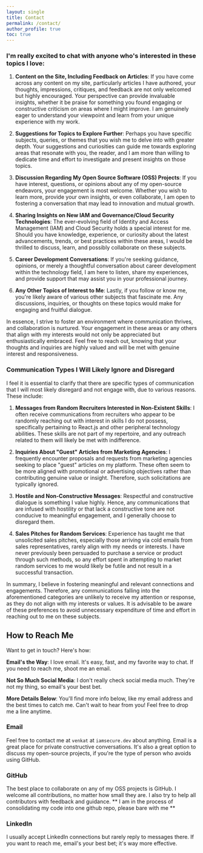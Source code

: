 ```yaml
---
layout: single
title: Contact
permalink: /contact/
author_profile: true
toc: true
---
```


### I'm really excited to chat with anyone who's interested in these topics I love:

1. **Content on the Site, Including Feedback on Articles**: If you have come across any content on my site, particularly articles I have authored, your thoughts, impressions, critiques, and feedback are not only welcomed but highly encouraged. Your perspective can provide invaluable insights, whether it be praise for something you found engaging or constructive criticism on areas where I might improve. I am genuinely eager to understand your viewpoint and learn from your unique experience with my work.

2. **Suggestions for Topics to Explore Further**: Perhaps you have specific subjects, queries, or themes that you wish me to delve into with greater depth. Your suggestions and curiosities can guide me towards exploring areas that resonate with you, the reader, and I am more than willing to dedicate time and effort to investigate and present insights on those topics.

3. **Discussion Regarding My Open Source Software (OSS) Projects**: If you have interest, questions, or opinions about any of my open-source endeavors, your engagement is most welcome. Whether you wish to learn more, provide your own insights, or even collaborate, I am open to fostering a conversation that may lead to innovation and mutual growth.

4. **Sharing Insights on New IAM and Governance/Cloud Security Technologies**: The ever-evolving field of Identity and Access Management (IAM) and Cloud Security holds a special interest for me. Should you have knowledge, experience, or curiosity about the latest advancements, trends, or best practices within these areas, I would be thrilled to discuss, learn, and possibly collaborate on these subjects.

5. **Career Development Conversations**: If you're seeking guidance, opinions, or merely a thoughtful conversation about career development within the technology field, I am here to listen, share my experiences, and provide support that may assist you in your professional journey.

6. **Any Other Topics of Interest to Me**: Lastly, if you follow or know me, you're likely aware of various other subjects that fascinate me. Any discussions, inquiries, or thoughts on these topics would make for engaging and fruitful dialogue.

In essence, I strive to foster an environment where communication thrives, and collaboration is nurtured. Your engagement in these areas or any others that align with my interests would not only be appreciated but enthusiastically embraced. Feel free to reach out, knowing that your thoughts and inquiries are highly valued and will be met with genuine interest and responsiveness.


### Communication Types I Will Likely Ignore and Disregard

I feel it is essential to clarify that there are specific types of communication that I will most likely disregard and not engage with, due to various reasons. These include:

1. **Messages from Random Recruiters Interested in Non-Existent Skills**: I often receive communications from recruiters who appear to be randomly reaching out with interest in skills I do not possess, specifically pertaining to React.js and other peripheral technology abilities. These skills are not part of my repertoire, and any outreach related to them will likely be met with indifference.

2. **Inquiries About "Guest" Articles from Marketing Agencies**: I frequently encounter proposals and requests from marketing agencies seeking to place "guest" articles on my platform. These often seem to be more aligned with promotional or advertising objectives rather than contributing genuine value or insight. Therefore, such solicitations are typically ignored.

3. **Hostile and Non-Constructive Messages**: Respectful and constructive dialogue is something I value highly. Hence, any communications that are infused with hostility or that lack a constructive tone are not conducive to meaningful engagement, and I generally choose to disregard them.

4. **Sales Pitches for Random Services**: Experience has taught me that unsolicited sales pitches, especially those arriving via cold emails from sales representatives, rarely align with my needs or interests. I have never previously been persuaded to purchase a service or product through such methods, so any effort spent in attempting to market random services to me would likely be futile and not result in a successful transaction.

In summary, I believe in fostering meaningful and relevant connections and engagements. Therefore, any communications falling into the aforementioned categories are unlikely to receive my attention or response, as they do not align with my interests or values. It is advisable to be aware of these preferences to avoid unnecessary expenditure of time and effort in reaching out to me on these subjects.

## How to Reach Me

Want to get in touch? Here's how:

**Email's the Way**: I love email. It's easy, fast, and my favorite way to chat. If you need to reach me, shoot me an email.

**Not So Much Social Media**: I don't really check social media much. They're not my thing, so email's your best bet.

**More Details Below**: You'll find more info below, like my email address and the best times to catch me. Can't wait to hear from you! Feel free to drop me a line anytime.

### Email

Feel free to contact me at `venkat` at `iamsecure.dev` about anything.
Email is a great place for private constructive conversations. It's also a great
option to discuss my open-source projects, if you're the type of person who avoids
using GitHub.


### GitHub

The best place to collaborate on any of my OSS projects is GitHub. I welcome all
contributions, no matter how small they are. I also try to help all contributors
with feedback and guidance. ** I am in the process of consolidating my code into one github repo, please bare with me **



### LinkedIn

I usually accept LinkedIn connections but rarely reply to messages there. If you want to reach me, email's your best bet; it's way more effective.
